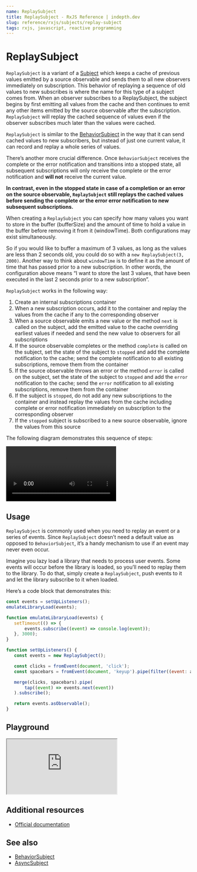 ```yaml
---
name: ReplaySubject
title: ReplaySubject - RxJS Reference | indepth.dev
slug: reference/rxjs/subjects/replay-subject
tags: rxjs, javascript, reactive programming
---
```


# ReplaySubject

`ReplaySubject` is a variant of a [Subject](https://indepth.dev/reference/rxjs/subjects) which keeps a cache of previous values emitted by a source observable and sends them to all new observers immediately on subscription. This behavior of replaying a sequence of old values to new subscribes is where the name for this type of a subject comes from. When an observer subscribes to a ReplaySubject, the subject begins by first emitting all values from the cache and then continues to emit any other items emitted by the source observable after the subscription. `ReplaySubject` will replay the cached sequence of values even if the observer subscribes much later than the values were cached.

`ReplaySubject` is similar to the [BehaviorSubject](https://indepth.dev/reference/rxjs/subjects/behaviour-subject) in the way that it can send cached values to new subscribers, but instead of just one current value, it can record and replay a whole series of values. 

There’s another more crucial difference. Once `BehaviorSubject` receives the complete or the error notification and transitions into a stopped state, all subsequent subscriptions will only receive the complete or the error notification and **will not** receive the current value. 

**In contrast, even in the stopped state in case of a completion or an error on the source observable,  `ReplaySubject` still replays the cached values before sending the complete or the error error notification to new subsequent subscriptions.**

When creating a `ReplaySubject` you can specify how many values you want to store in the buffer (bufferSize) and the amount of time to hold a value in the buffer before removing it from it (windowTime). Both configurations may exist simultaneously. 

So if you would like to buffer a maximum of 3 values, as long as the values are less than 2 seconds old, you could do so with a `new ReplaySubject(3, 2000)`. Another way to think about `windowTime` is to define it as the amount of time that has passed prior to a new subscription. In other words, the configuration above means “I want to store the last 3 values, that have been executed in the last 2 seconds prior to a new subscription”.

`ReplaySubject` works in the following way:

1. Create an internal subscriptions container
2. When a new subscription occurs, add it to the container and replay the values from the cache if any to the corresponding observer
3. When a source observable emits a new value or the method `next` is called on the subject, add the emitted value to the cache overriding earliest values if needed and send the new value to observers for all subscriptions
4. If the source observable completes or the method `complete` is called on the subject, set the state of the subject to `stopped` and add the complete notification to the cache; send the complete notification to all existing subscriptions, remove them from the container
5. If the source observable throws an error or the method `error` is called on the subject, set the state of the subject to `stopped` and add the `error` notification to the cache; send the `error` notification to all existing subscriptions, remove them from the container
6. If the subject is `stopped`, do not add any new subscriptions to the container and instead replay the values from the cache including complete or error notification immediately on subscription to the corresponding observer
7. If the `stopped` subject is subscribed to a new source observable, ignore the values from this source

The following diagram demonstrates this sequence of steps:

<video>
    <source src="https://images.indepth.dev/references/rxjs/subjects/replay-subject.mp4">
</video>

## Usage
`ReplaySubject` is commonly used when you need to replay an event or a series of events. Since `ReplaySubject` doesn’t need a default value as opposed to `BehaviorSubject`, it’s a handy mechanism to use if an event may never even occur.

Imagine you lazy load a library that needs to process user events. Some events will occur before the library is loaded, so you’ll need to replay them to the library. To do that, simply create a `ReplaySubject`, push events to it and let the library subscribe to it when loaded.

Here’s a code block that demonstrates this:

```javascript
const events = setUpListeners();
emulateLibraryLoad(events);

function emulateLibraryLoad(events) {
   setTimeout(() => {
       events.subscribe((event) => console.log(event));
   }, 3000);
}

function setUpListeners() {
   const events = new ReplaySubject();

   const clicks = fromEvent(document, 'click');
   const spacebars = fromEvent(document, 'keyup').pipe(filter((event: any) => event.code === 'Space'));

   merge(clicks, spacebars).pipe(
       tap((event) => events.next(event))
   ).subscribe();

   return events.asObservable();
}
```

## Playground

<iframe src="https://stackblitz.com/edit/indepth-rxjs-replay-subject?embed=1&file=index.ts"></iframe>

## Additional resources

- [Official documentation](https://rxjs-dev.firebaseapp.com/api/index/class/ReplaySubject)

## See also

- [BehaviorSubject](https://indepth.dev/reference/rxjs/subjects/behavior-subject)
- [AsyncSubject](https://indepth.dev/reference/rxjs/subjects/async-subject)
